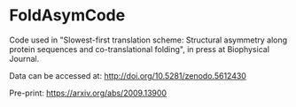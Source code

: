 # FoldAsymCode
Code used in "Slowest-first translation scheme: Structural asymmetry along protein sequences and co-translational folding", in press at Biophysical Journal.

Data can be accessed at: http://doi.org/10.5281/zenodo.5612430

Pre-print: https://arxiv.org/abs/2009.13900

